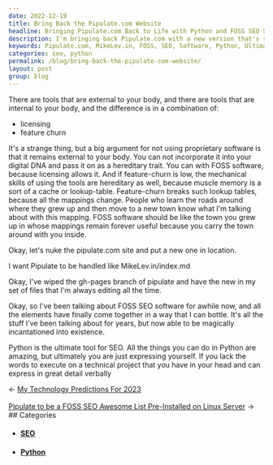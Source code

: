 ```yaml
---
date: 2022-12-19
title: Bring Back the Pipulate.com Website
headline: Bringing Pipulate.com Back to Life with Python and FOSS SEO Software
description: I'm bringing back Pipulate.com with a new version that's similar to MikeLev.in/index.md. I'm finally able to make my ideas on FOSS SEO software come to life using Python - the ultimate tool for SEO. Come check out my blog post to find out more!
keywords: Pipulate.com, MikeLev.in, FOSS, SEO, Software, Python, Ultimate, Tool, Express, Ideas
categories: seo, python
permalink: /blog/bring-back-the-pipulate-com-website/
layout: post
group: blog
---
```



There are tools that are external to your body, and there are tools that are
internal to your body, and the difference is in a combination of:

- licensing
- feature churn

It's a strange thing, but a big argument for not using proprietary software is
that it remains external to your body. You can not incorporate it into your
digital DNA and pass it on as a hereditary trait. You can with FOSS software,
because licensing allows it. And if feature-churn is low, the mechanical skills
of using the tools are hereditary as well, because muscle memory is a sort of a
cache or lookup-table. Feature-churn breaks such lookup tables, because all the
mappings change. People who learn the roads around where they grew up and then
move to a new town know what I'm talking about with this mapping. FOSS software
should be like the town you grew up in whose mappings remain forever useful
because you carry the town around with you inside.

Okay, let's nuke the pipulate.com site and put a new one in location.

I want Pipulate to be handled like MikeLev.in/index.md

Okay, I've wiped the gh-pages branch of pipulate and have the new in my set of
files that I'm always editing all the time.

Okay, so I've been talking about FOSS SEO software for awhile now, and all the
elements have finally come together in a way that I can bottle. It's all the
stuff I've been talking about for years, but now able to be magically
incantationed into existence.

Python is the ultimate tool for SEO. All the things you can do in Python are
amazing, but ultimately you are just expressing yourself. If you lack the words
to execute on a technical project that you have in your head and can express in
great detail verbally


<div class="arrow-links"><div class="post-nav-prev"><span class="arrow">&larr;&nbsp;</span><a href="/blog/my-technology-predictions-for-2023/">My Technology Predictions For 2023</a></div> &nbsp; <div class="post-nav-next"><a href="/blog/pipulate-to-be-a-foss-seo-awesome-list-pre-installed-on-linux-server/">Pipulate to be a FOSS SEO Awesome List Pre-Installed on Linux Server</a><span class="arrow">&nbsp;&rarr;</span></div></div>
## Categories

<ul>
<li><h4><a href='/seo/'>SEO</a></h4></li>
<li><h4><a href='/python/'>Python</a></h4></li></ul>